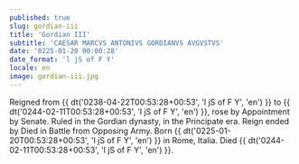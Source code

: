 ```yaml
---
published: true
slug: gordian-iii
title: 'Gordian III'
subtitle: 'CAESAR MARCVS ANTONIVS GORDIANVS AVGVSTVS'
date: '0225-01-20 00:00:28'
date_format: 'l jS of F Y'
locale: en
image: gordian-iii.jpg
---
```


Reigned from {{ dt('0238-04-22T00:53:28+00:53', 'l jS of F Y', 'en') }} to {{ dt('0244-02-11T00:53:28+00:53', 'l jS of F Y', 'en') }}, rose by Appointment by Senate. Ruled in the Gordian dynasty, in the Principate era. Reign ended by Died in Battle from Opposing Army. Born {{ dt('0225-01-20T00:53:28+00:53', 'l jS of F Y', 'en') }} in Rome, Italia. Died {{ dt('0244-02-11T00:53:28+00:53', 'l jS of F Y', 'en') }}.
